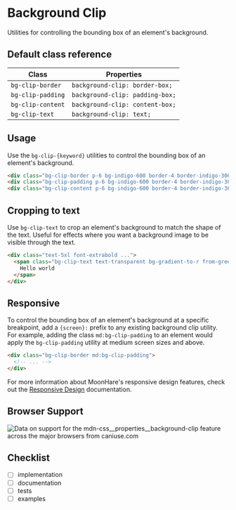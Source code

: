 # Background Clip

Utilities for controlling the bounding box of an element's background.

## Default class reference

Class|Properties
-|-
`bg-clip-border`|`background-clip: border-box;`
`bg-clip-padding`|`background-clip: padding-box;`
`bg-clip-content`|`background-clip: content-box;`
`bg-clip-text`|`background-clip: text;`

## Usage

Use the  `bg-clip-{keyword}`  utilities to control the bounding box of an element's background.

```html
<div class="bg-clip-border p-6 bg-indigo-600 border-4 border-indigo-300 border-dashed"></div>
<div class="bg-clip-padding p-6 bg-indigo-600 border-4 border-indigo-300 border-dashed"></div>
<div class="bg-clip-content p-6 bg-indigo-600 border-4 border-indigo-300 border-dashed"></div>
```

## Cropping to text

Use  `bg-clip-text`  to crop an element's background to match the shape of the text. Useful for effects where you want a background image to be visible through the text.

```html
<div class="text-5xl font-extrabold ...">
  <span class="bg-clip-text text-transparent bg-gradient-to-r from-green-400 to-blue-500">
    Hello world
  </span>
</div>
```

## Responsive

To control the bounding box of an element's background at a specific breakpoint, add a  `{screen}:`  prefix to any existing background clip utility. For example, adding the class  `md:bg-clip-padding`  to an element would apply the  `bg-clip-padding`  utility at medium screen sizes and above.

```html
<div class="bg-clip-border md:bg-clip-padding">
  <!-- ... -->
</div>
```

For more information about MoonHare's responsive design features, check out the  [Responsive Design](/docs/responsive-design)  documentation.

## Browser Support
<picture>
<source type="image/webp" srcset="https://caniuse.bitsofco.de/static/v1/mdn-css__properties__background-clip-1619454186133.webp"><source type="image/png" srcset="https://caniuse.bitsofco.de/static/v1/mdn-css__properties__background-clip-1619454186133.png"><img src="https://caniuse.bitsofco.de/static/v1/mdn-css__properties__background-clip-1619454186133.jpg" alt="Data on support for the mdn-css__properties__background-clip feature across the major browsers from caniuse.com"></picture>

## Checklist
- [ ] implementation
- [ ] documentation
- [ ] tests
- [ ] examples
